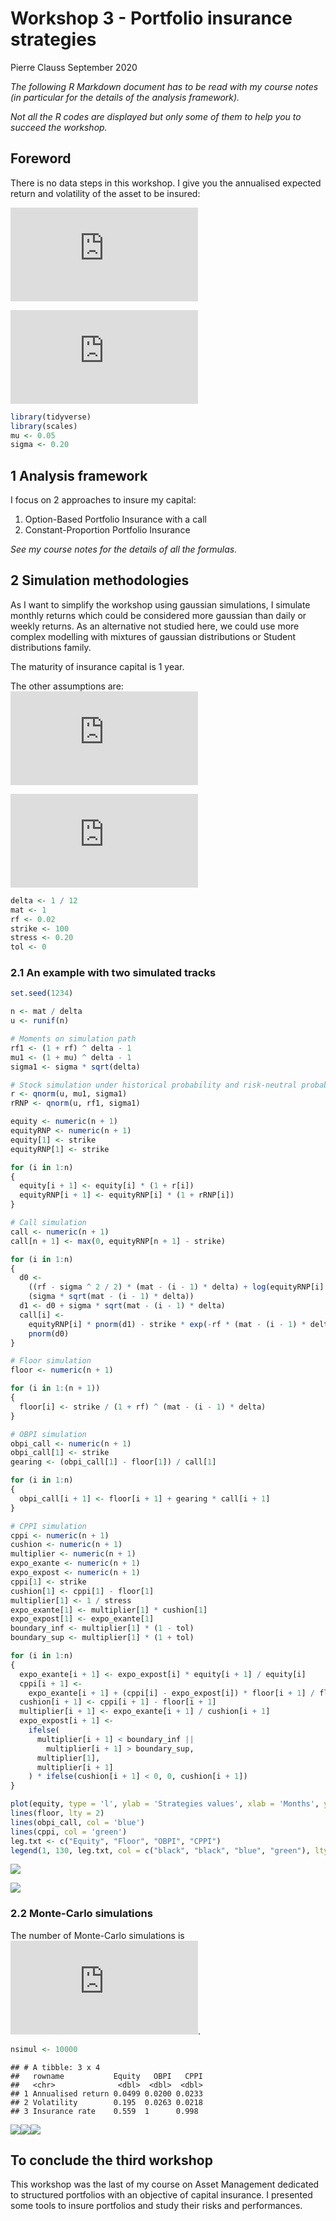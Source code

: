 Workshop 3 - Portfolio insurance strategies
================
Pierre Clauss
September 2020

*The following R Markdown document has to be read with my course notes
(in particular for the details of the analysis framework).*

*Not all the R codes are displayed but only some of them to help you to
succeed the workshop.*

## Foreword

There is no data steps in this workshop. I give you the annualised
expected return and volatility of the asset to be insured:

  
![\\hat\\mu
= 5\\%](https://latex.codecogs.com/png.latex?%5Chat%5Cmu%20%3D%205%5C%25
"\\hat\\mu = 5\\%")  

  
![\\hat\\sigma
= 20\\%](https://latex.codecogs.com/png.latex?%5Chat%5Csigma%20%3D%2020%5C%25
"\\hat\\sigma = 20\\%")  

``` r
library(tidyverse)
library(scales)
mu <- 0.05
sigma <- 0.20
```

## 1 Analysis framework

I focus on 2 approaches to insure my capital:

1.  Option-Based Portfolio Insurance with a call
2.  Constant-Proportion Portfolio Insurance

*See my course notes for the details of all the formulas.*

## 2 Simulation methodologies

As I want to simplify the workshop using gaussian simulations, I
simulate monthly returns which could be considered more gaussian than
daily or weekly returns. As an alternative not studied here, we could
use more complex modelling with mixtures of gaussian distributions or
Student distributions family.

The maturity of insurance capital is 1 year.

The other assumptions are:   
![r\_f = 2\\%](https://latex.codecogs.com/png.latex?r_f%20%3D%202%5C%25
"r_f = 2\\%")  
  
![\\text{stress}
= 20\\%](https://latex.codecogs.com/png.latex?%5Ctext%7Bstress%7D%20%3D%2020%5C%25
"\\text{stress} = 20\\%")  

``` r
delta <- 1 / 12
mat <- 1
rf <- 0.02
strike <- 100
stress <- 0.20
tol <- 0
```

### 2.1 An example with two simulated tracks

``` r
set.seed(1234)

n <- mat / delta
u <- runif(n)

# Moments on simulation path
rf1 <- (1 + rf) ^ delta - 1
mu1 <- (1 + mu) ^ delta - 1
sigma1 <- sigma * sqrt(delta)

# Stock simulation under historical probability and risk-neutral probability (RNP)
r <- qnorm(u, mu1, sigma1)
rRNP <- qnorm(u, rf1, sigma1)

equity <- numeric(n + 1)
equityRNP <- numeric(n + 1)
equity[1] <- strike
equityRNP[1] <- strike

for (i in 1:n)
{
  equity[i + 1] <- equity[i] * (1 + r[i])
  equityRNP[i + 1] <- equityRNP[i] * (1 + rRNP[i])
}

# Call simulation
call <- numeric(n + 1)
call[n + 1] <- max(0, equityRNP[n + 1] - strike)

for (i in 1:n)
{
  d0 <-
    ((rf - sigma ^ 2 / 2) * (mat - (i - 1) * delta) + log(equityRNP[i] / strike)) /
    (sigma * sqrt(mat - (i - 1) * delta))
  d1 <- d0 + sigma * sqrt(mat - (i - 1) * delta)
  call[i] <-
    equityRNP[i] * pnorm(d1) - strike * exp(-rf * (mat - (i - 1) * delta)) *
    pnorm(d0)
}

# Floor simulation
floor <- numeric(n + 1)

for (i in 1:(n + 1))
{
  floor[i] <- strike / (1 + rf) ^ (mat - (i - 1) * delta)
}

# OBPI simulation
obpi_call <- numeric(n + 1)
obpi_call[1] <- strike
gearing <- (obpi_call[1] - floor[1]) / call[1]

for (i in 1:n)
{
  obpi_call[i + 1] <- floor[i + 1] + gearing * call[i + 1]
}

# CPPI simulation
cppi <- numeric(n + 1)
cushion <- numeric(n + 1)
multiplier <- numeric(n + 1)
expo_exante <- numeric(n + 1)
expo_expost <- numeric(n + 1)
cppi[1] <- strike
cushion[1] <- cppi[1] - floor[1]
multiplier[1] <- 1 / stress
expo_exante[1] <- multiplier[1] * cushion[1]
expo_expost[1] <- expo_exante[1]
boundary_inf <- multiplier[1] * (1 - tol)
boundary_sup <- multiplier[1] * (1 + tol)

for (i in 1:n)
{
  expo_exante[i + 1] <- expo_expost[i] * equity[i + 1] / equity[i]
  cppi[i + 1] <-
    expo_exante[i + 1] + (cppi[i] - expo_expost[i]) * floor[i + 1] / floor[i]
  cushion[i + 1] <- cppi[i + 1] - floor[i + 1]
  multiplier[i + 1] <- expo_exante[i + 1] / cushion[i + 1]
  expo_expost[i + 1] <-
    ifelse(
      multiplier[i + 1] < boundary_inf ||
        multiplier[i + 1] > boundary_sup,
      multiplier[1],
      multiplier[i + 1]
    ) * ifelse(cushion[i + 1] < 0, 0, cushion[i + 1])
}

plot(equity, type = 'l', ylab = 'Strategies values', xlab = 'Months', ylim = c(70, 130))
lines(floor, lty = 2)
lines(obpi_call, col = 'blue')
lines(cppi, col = 'green')
leg.txt <- c("Equity", "Floor", "OBPI", "CPPI")
legend(1, 130, leg.txt, col = c("black", "black", "blue", "green"), lty = c(1, 2, 1, 1))
```

![](workshop3_files/figure-gfm/track1-1.png)<!-- -->

![](workshop3_files/figure-gfm/track2-1.png)<!-- -->

### 2.2 Monte-Carlo simulations

The number of Monte-Carlo simulations is
![10000](https://latex.codecogs.com/png.latex?10000 "10000").

``` r
nsimul <- 10000
```

    ## # A tibble: 3 x 4
    ##   rowname           Equity   OBPI   CPPI
    ##   <chr>              <dbl>  <dbl>  <dbl>
    ## 1 Annualised return 0.0499 0.0200 0.0233
    ## 2 Volatility        0.195  0.0263 0.0218
    ## 3 Insurance rate    0.559  1      0.998

![](workshop3_files/figure-gfm/simMC-1.png)<!-- -->![](workshop3_files/figure-gfm/simMC-2.png)<!-- -->![](workshop3_files/figure-gfm/simMC-3.png)<!-- -->

## To conclude the third workshop

This workshop was the last of my course on Asset Management dedicated to
structured portfolios with an objective of capital insurance. I
presented some tools to insure portfolios and study their risks and
performances.
